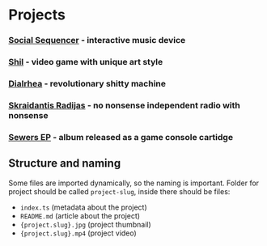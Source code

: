 # Projects

### [Social Sequencer](/src/projects/social-sequencer/README.md) - interactive music device
### [Shil](/src/projects/shil/README.md) - video game with unique art style
### [Dialrhea](/src/projects/dialrhea/README.md) - revolutionary shitty machine
### [Skraidantis Radijas](/src/projects/skraidantis-radijas/README.md) - no nonsense independent radio with nonsense
### [Sewers EP](/src/projects/sewers/README.md) - album released as a game console cartidge


## Structure and naming

Some files are imported dynamically, so the naming is important. Folder for project should be called `project-slug`, inside there should be files:
- `index.ts` (metadata about the project)
- `README.md` (article about the project)
- `{project.slug}.jpg` (project thumbnail)
- `{project.slug}.mp4` (project video)